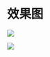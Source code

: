 # 效果图

![](https://github.com/zhfps/movie/tree/master//31d258c59c069f12783e96219882834.png)

![](https://github.com/zhfps/movie/tree/master/image/063359b105dc2d03f8d419ccbad8cfc.png)
